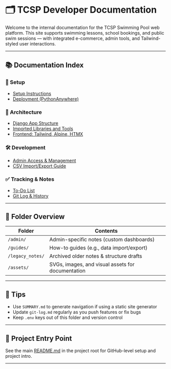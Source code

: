 # 🗂 TCSP Developer Documentation

Welcome to the internal documentation for the TCSP Swimming Pool web platform. This site supports swimming lessons, school bookings, and public swim sessions — with integrated e-commerce, admin tools, and Tailwind-styled user interactions.

---

## 📚 Documentation Index

### 🔧 Setup
- [Setup Instructions](setup.md)
- [Deployment (PythonAnywhere)](deployment.md)

### 🧱 Architecture
- [Django App Structure](architecture.md)
- [Imported Libraries and Tools](architecture.md#django-apps)
- [Frontend: Tailwind, Alpine, HTMX](frontend.md)

### 🛠 Development
- [Admin Access & Management](admin/accessing-management.md)
- [CSV Import/Export Guide](guides/import-export.md)

### ✅ Tracking & Notes
- [To-Do List](todos.md)
- [Git Log & History](git-log.md)

---

## 🧩 Folder Overview

| Folder             | Contents |
|--------------------|----------|
| `/admin/`          | Admin-specific notes (custom dashboards) |
| `/guides/`         | How-to guides (e.g., data import/export) |
| `/legacy_notes/`   | Archived older notes & structure drafts |
| `/assets/`         | SVGs, images, and visual assets for documentation |

---

## 🧠 Tips

- Use `SUMMARY.md` to generate navigation if using a static site generator
- Update `git-log.md` regularly as you push features or fix bugs
- Keep `.env` keys out of this folder and version control

---

## 🔗 Project Entry Point

See the main [README.md](../README.md) in the project root for GitHub-level setup and project intro.

---

